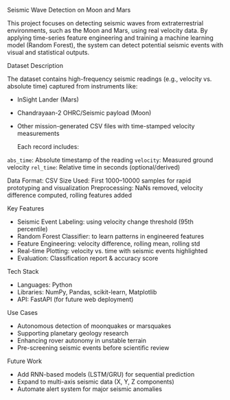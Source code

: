 
Seismic Wave Detection on Moon and Mars

This project focuses on detecting seismic waves from extraterrestrial environments, such as the Moon and Mars, using real velocity data. By applying time-series feature engineering and training a machine learning model (Random Forest), the system can detect potential seismic events with visual and statistical outputs.

Dataset Description

The dataset contains high-frequency seismic readings (e.g., velocity vs. absolute time) captured from instruments like:

* InSight Lander (Mars)
* Chandrayaan-2 OHRC/Seismic payload (Moon)
* Other mission-generated CSV files with time-stamped velocity measurements

    Each record includes:

`abs_time`: Absolute timestamp of the reading
`velocity`: Measured ground velocity
`rel_time`: Relative time in seconds (optional/derived)

Data Format: CSV
Size Used: First 1000–10000 samples for rapid prototyping and visualization
Preprocessing: NaNs removed, velocity difference computed, rolling features added

Key Features

* Seismic Event Labeling: using velocity change threshold (95th percentile)
* Random Forest Classifier: to learn patterns in engineered features
* Feature Engineering: velocity difference, rolling mean, rolling std
* Real-time Plotting: velocity vs. time with seismic events highlighted
* Evaluation: Classification report & accuracy score

Tech Stack

* Languages: Python
* Libraries: NumPy, Pandas, scikit-learn, Matplotlib
* API: FastAPI (for future web deployment)

Use Cases

* Autonomous detection of moonquakes or marsquakes
* Supporting planetary geology research
* Enhancing rover autonomy in unstable terrain
* Pre-screening seismic events before scientific review

Future Work

* Add RNN-based models (LSTM/GRU) for sequential prediction
* Expand to multi-axis seismic data (X, Y, Z components)
* Automate alert system for major seismic anomalies
